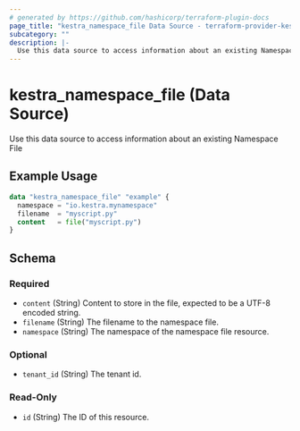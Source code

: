 ```yaml
---
# generated by https://github.com/hashicorp/terraform-plugin-docs
page_title: "kestra_namespace_file Data Source - terraform-provider-kestra"
subcategory: ""
description: |-
  Use this data source to access information about an existing Namespace File
---
```


# kestra_namespace_file (Data Source)

Use this data source to access information about an existing Namespace File

## Example Usage

```terraform
data "kestra_namespace_file" "example" {
  namespace = "io.kestra.mynamespace"
  filename  = "myscript.py"
  content   = file("myscript.py")
}
```

<!-- schema generated by tfplugindocs -->
## Schema

### Required

- `content` (String) Content to store in the file, expected to be a UTF-8 encoded string.
- `filename` (String) The filename to the namespace file.
- `namespace` (String) The namespace of the namespace file resource.

### Optional

- `tenant_id` (String) The tenant id.

### Read-Only

- `id` (String) The ID of this resource.
